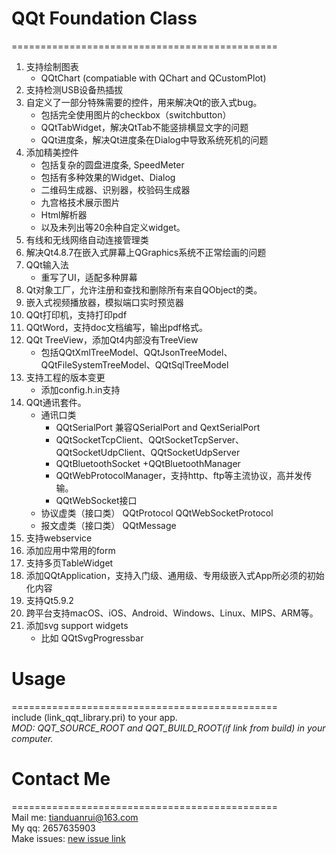 
# QQt Foundation Class  

==============================================  
1. 支持绘制图表
    - QQtChart (compatiable with QChart and QCustomPlot)  
2. 支持检测USB设备热插拔  
3. 自定义了一部分特殊需要的控件，用来解决Qt的嵌入式bug。
    - 包括完全使用图片的checkbox（switchbutton）
    - QQtTabWidget，解决QtTab不能竖排横显文字的问题
    - QQt进度条，解决Qt进度条在Dialog中导致系统死机的问题
1. 添加精美控件
    - 包括复杂的圆盘进度条, SpeedMeter    
    - 包括有多种效果的Widget、Dialog
    - 二维码生成器、识别器，校验码生成器
    - 九宫格技术展示图片
    - Html解析器
    - 以及未列出等20余种自定义widget。
4. 有线和无线网络自动连接管理类  
6. 解决Qt4.8.7在嵌入式屏幕上QGraphics系统不正常绘画的问题 
7. QQt输入法
    - 重写了UI，适配多种屏幕
8. Qt对象工厂，允许注册和查找和删除所有来自QObject的类。
9. 嵌入式视频播放器，模拟端口实时预览器
0. QQt打印机，支持打印pdf
2. QQtWord，支持doc文档编写，输出pdf格式。
4. QQt TreeView，添加Qt4内部没有TreeView
    - 包括QQtXmlTreeModel、QQtJsonTreeModel、QQtFileSystemTreeModel、QQtSqlTreeModel
5. 支持工程的版本变更
    - 添加config.h.in支持
6. QQt通讯套件。
     - 通讯口类   
        - QQtSerialPort 兼容QSerialPort and QextSerialPort
        - QQtSocketTcpClient、QQtSocketTcpServer、QQtSocketUdpClient、QQtSocketUdpServer
        - QQtBluetoothSocket +QQtBluetoothManager
        - QQtWebProtocolManager，支持http、ftp等主流协议，高并发传输。
        - QQtWebSocket接口
     - 协议虚类（接口类） QQtProtocol QQtWebSocketProtocol
     - 报文虚类（接口类） QQtMessage
5. 支持webservice
7. 添加应用中常用的form
8. 支持多页TableWidget
9. 添加QQtApplication，支持入门级、通用级、专用级嵌入式App所必须的初始化内容
5. 支持Qt5.9.2   
0. 跨平台支持macOS、iOS、Android、Windows、Linux、MIPS、ARM等。  
1. 添加svg support widgets  
     - 比如 QQtSvgProgressbar  

# Usage  

==============================================  
include (link_qqt_library.pri)  to your app.  
*MOD: QQT_SOURCE_ROOT and QQT_BUILD_ROOT(if link from build) in your computer.*


# Contact Me  

==============================================  
Mail me: tianduanrui@163.com  
My qq: 2657635903  
Make issues: [new issue link](https://gitee.com/drabel/LibQt/issues/new?issue%5Bassignee_id%5D=0&issue%5Bmilestone_id%5D=0)  



